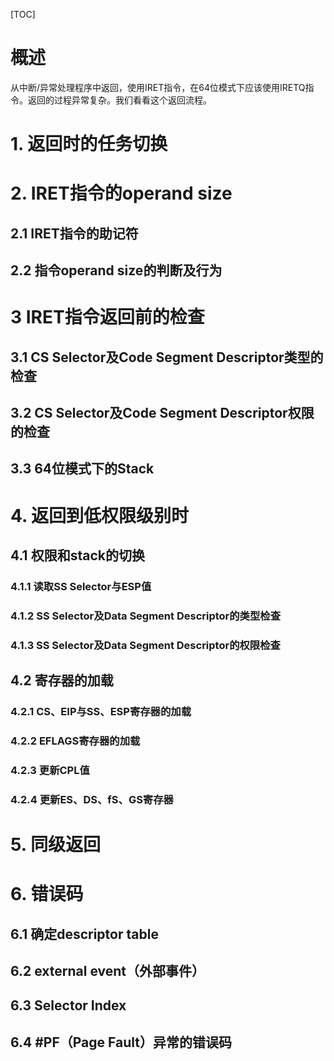 [TOC]

# 概述

从中断/异常处理程序中返回，使用IRET指令，在64位模式下应该使用IRETQ指令。返回的过程异常复杂。我们看看这个返回流程。

# 1. 返回时的任务切换

# 2. IRET指令的operand size

## 2.1 IRET指令的助记符

## 2.2 指令operand size的判断及行为

# 3 IRET指令返回前的检查

## 3.1 CS Selector及Code Segment Descriptor类型的检查

## 3.2 CS Selector及Code Segment Descriptor权限的检查

## 3.3 64位模式下的Stack

# 4. 返回到低权限级别时

## 4.1 权限和stack的切换

### 4.1.1 读取SS Selector与ESP值

### 4.1.2 SS Selector及Data Segment Descriptor的类型检查

### 4.1.3 SS Selector及Data Segment Descriptor的权限检查

## 4.2 寄存器的加载

### 4.2.1 CS、EIP与SS、ESP寄存器的加载

### 4.2.2 EFLAGS寄存器的加载

### 4.2.3 更新CPL值

### 4.2.4 更新ES、DS、fS、GS寄存器

# 5. 同级返回

# 6. 错误码

## 6.1 确定descriptor table

## 6.2 external event（外部事件）

## 6.3 Selector Index

## 6.4 #PF（Page Fault）异常的错误码